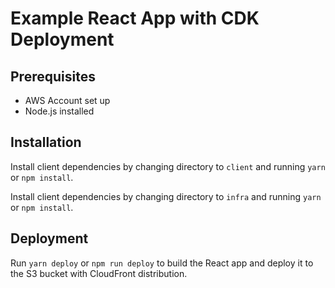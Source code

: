 # Example React App with CDK Deployment

## Prerequisites

* AWS Account set up
* Node.js installed

## Installation

Install client dependencies by changing directory to `client` and running `yarn` or `npm install`.

Install client dependencies by changing directory to `infra` and running `yarn` or `npm install`.

## Deployment

Run `yarn deploy` or `npm run deploy` to build the React app and deploy it to the S3 bucket with CloudFront distribution.
